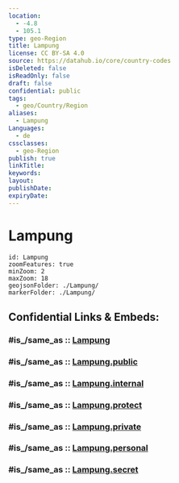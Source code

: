 ```yaml
---
location:
  - -4.8
  - 105.1
type: geo-Region
title: Lampung
license: CC BY-SA 4.0
source: https://datahub.io/core/country-codes
isDeleted: false
isReadOnly: false
draft: false
confidential: public
tags:
  - geo/Country/Region
aliases:
  - Lampung
Languages:
  - de
cssclasses:
  - geo-Region
publish: true
linkTitle:
keywords:
layout:
publishDate:
expiryDate:
---
```


# Lampung

```leaflet
id: Lampung
zoomFeatures: true 
minZoom: 2 
maxZoom: 18
geojsonFolder: ./Lampung/
markerFolder: ./Lampung/
```


## Confidential Links & Embeds: 

### #is_/same_as :: [Lampung](/_Standards/Earth/Continent/Asia/Asia~South~East/Malay_Archipelago/Indonesia/provinces~Indonesia/Lampung.md) 

### #is_/same_as :: [Lampung.public](/_public/Earth/Continent/Asia/Asia~South~East/Malay_Archipelago/Indonesia/provinces~Indonesia/Lampung.public.md) 

### #is_/same_as :: [Lampung.internal](/_internal/Earth/Continent/Asia/Asia~South~East/Malay_Archipelago/Indonesia/provinces~Indonesia/Lampung.internal.md) 

### #is_/same_as :: [Lampung.protect](/_protect/Earth/Continent/Asia/Asia~South~East/Malay_Archipelago/Indonesia/provinces~Indonesia/Lampung.protect.md) 

### #is_/same_as :: [Lampung.private](/_private/Earth/Continent/Asia/Asia~South~East/Malay_Archipelago/Indonesia/provinces~Indonesia/Lampung.private.md) 

### #is_/same_as :: [Lampung.personal](/_personal/Earth/Continent/Asia/Asia~South~East/Malay_Archipelago/Indonesia/provinces~Indonesia/Lampung.personal.md) 

### #is_/same_as :: [Lampung.secret](/_secret/Earth/Continent/Asia/Asia~South~East/Malay_Archipelago/Indonesia/provinces~Indonesia/Lampung.secret.md)

